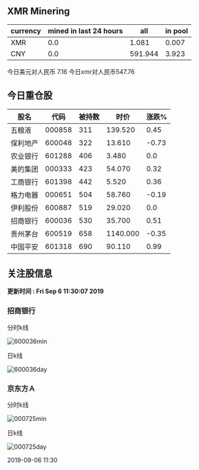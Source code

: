 ## XMR Minering

|currency|mined in last 24 hours|all|in pool|
|---|---|---|---|
|XMR|0.0|1.081|0.007|
|CNY|0.0|591.944|3.923|

今日美元对人民币 7.16	今日xmr对人民币547.76


## 今日重仓股 

|股名|代码|被持数|时价|涨跌%|
|---|---|---|---|---|
|五粮液|000858|311|139.520|0.45|
|保利地产|600048|322|13.610|-0.73|
|农业银行|601288|406|3.480|0.0|
|美的集团|000333|423|54.070|0.32|
|工商银行|601398|442|5.520|0.36|
|格力电器|000651|504|58.760|-0.19|
|伊利股份|600887|519|29.020|0.0|
|招商银行|600036|530|35.700|0.51|
|贵州茅台|600519|658|1140.000|-0.35|
|中国平安|601318|690|90.110|0.99|

## 关注股信息
**更新时间 : Fri Sep  6 11:30:07 2019**
### 招商银行 
分时k线

![600036min](http://image.sinajs.cn/newchart/min/n/sh600036.gif)

日k线

![600036day](http://image.sinajs.cn/newchart/daily/n/sh600036.gif)

### 京东方Ａ 
分时k线

![000725min](http://image.sinajs.cn/newchart/min/n/sz000725.gif)

日k线

![000725day](http://image.sinajs.cn/newchart/daily/n/sz000725.gif)

2019-09-06 11:30